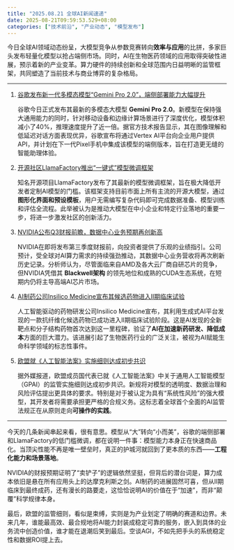 ```yaml
---
title: "2025.08.21 全球AI新闻速递"
date: 2025-08-21T09:59:53.529+08:00
categories: ["技术前沿", "产业动态", "模型发布"]
---
```


今日全球AI领域动态纷呈，大模型竞争从参数竞赛转向**效率与应用**的比拼，多家巨头发布轻量化模型以抢占端侧市场。同时，AI在生物医药领域的应用取得突破性进展，预示着新的产业变革。算力硬件的持续创新和全球范围内日益明晰的监管框架，共同塑造了当前技术与商业博弈的复杂格局。

---

1. [谷歌发布新一代多模态模型“Gemini Pro 2.0”，端侧部署能力大幅提升](https://example.com/gemini-pro-2-release)

   谷歌今日正式发布其最新的多模态大模型 **Gemini Pro 2.0**。新模型在保持强大通用能力的同时，针对移动设备和边缘计算场景进行了深度优化，模型体积减小了40%，推理速度提升了近一倍。据官方技术报告显示，其在图像理解和低延迟对话方面表现优异，谷歌宣布将通过Vertex AI平台向企业用户提供API，并计划在下一代Pixel手机中集成该模型的端侧版本，旨在打造更无缝的智能助理体验。

2. [开源社区LlamaFactory推出“一键式”模型微调框架](https://example.com/llamafactory-new-framework)

   知名开源项目LlamaFactory发布了其最新的模型微调框架，旨在极大降低开发者定制AI模型的门槛。该框架支持目前市面上所有主流的开源大模型，通过**图形化界面和预设模板**，用户无需编写复杂代码即可完成数据准备、模型训练和评估全流程。此举被认为是推动大模型在中小企业和特定行业落地的重要一步，将进一步激发社区的创新活力。

3. [NVIDIA公布Q3财报前瞻，数据中心业务预期再创新高](https://example.com/nvidia-q3-forecast)

   NVIDIA在即将发布第三季度财报前，向投资者提供了乐观的业绩指引。公司预计，受全球对AI算力需求的持续强劲推动，其数据中心业务营收将再次刷新历史记录。分析师认为，尽管面临来自AMD及各大云厂商自研芯片的竞争，但NVIDIA凭借其 **Blackwell架构** 的领先地位和成熟的CUDA生态系统，在短期内仍将主导高端AI芯片市场。

4. [AI制药公司Insilico Medicine宣布其候选药物进入II期临床试验](https://example.com/insilico-phase-2-trial)

   人工智能驱动的药物研发公司Insilico Medicine宣布，其利用生成式AI平台发现的一款抗纤维化候选药物已成功进入II期临床试验阶段。这是AI发现的全新靶点和分子结构药物首次达到这一里程碑，验证了**AI在加速新药研发、降低成本**方面的巨大潜力。该进展引起了生物医药行业的广泛关注，被视为AI赋能生命科学领域的标志性事件。

5. [欧盟就《人工智能法案》实施细则达成初步共识](https://example.com/eu-ai-act-details)

   据外媒报道，欧盟成员国代表已就《人工智能法案》中关于通用人工智能模型（GPAI）的监管实施细则达成初步共识。新规将对模型的透明度、数据治理和风险评估提出更具体的要求。特别是对于被认定为具有“系统性风险”的强大模型，其开发者将需要承担更严格的合规义务。这标志着全球首个全面的AI监管法规正在从原则走向**可操作的实践**。

---

今天的几条新闻串起来看，很有意思。模型从“大”转向“小而美”，谷歌的端侧部署和LlamaFactory的低门槛微调，都在说明一件事：模型能力本身正在快速商品化。当顶尖性能不再是唯一壁垒时，真正的护城河就回到了更本质的东西——**工程化能力和场景落地**。

NVIDIA的财报预期证明了“卖铲子”的逻辑依然坚挺，但背后的潜台词是，算力成本依旧是悬在所有应用头上的达摩克利斯之剑。AI制药的进展固然可喜，但从II期临床到最终成药，还有漫长的路要走，这恰恰说明AI的价值在于“加速”，而非“颠覆”科学规律本身。

最后，欧盟的监管细则，看似是束缚，实则是为产业划定了明确的赛道和边界。未来几年，谁能最高效、最合规地将AI能力封装成稳定可靠的服务，嵌入到具体的业务流中创造价值，谁才能在退潮后笑到最后。空谈AGI，不如先把手头的系统稳定性和数据ROI提上去。